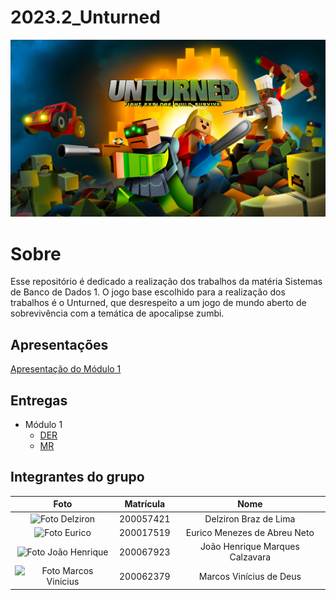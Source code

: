 # 2023.2_Unturned

<center>

![Unturned](assets/unturned.jpg)

 </center>

# Sobre

Esse repositório é dedicado a realização dos trabalhos da matéria Sistemas de Banco de Dados 1. O jogo base escolhido para a realização dos trabalhos é o Unturned, que desrespeito a um jogo de mundo aberto de sobrevivência com a temática de apocalipse zumbi. 

## Apresentações

[Apresentação do Módulo 1]() <br>

## Entregas

- Módulo 1
  - [DER](docs/DER.md)
  - [MR](docs/MR.md)

## Integrantes do grupo

|**Foto**| **Matrícula** |            **Nome**             |
|:-------:| :-----------: | :-----------------------------: |
|<img src="https://avatars.githubusercontent.com/DelzironBraz" width="100px;" alt="Foto Delziron"/>  |   200057421   |      Delziron Braz de Lima      |
|<img src="https://avatars.githubusercontent.com/EuricoAbreu" width="100px;" alt="Foto Eurico">|   200017519   |  Eurico Menezes de Abreu Neto   |
|<img src="https://avatars.githubusercontent.com/u/71076129?v=4" width="100px;" alt="Foto João Henrique"/> |   200067923   | João Henrique Marques Calzavara |
|<img src="https://avatars.githubusercontent.com/u/87666623?v=4" width="100px;" alt="Foto Marcos Vinicius"/>  |   200062379   |     Marcos Vinícius de Deus     | 

